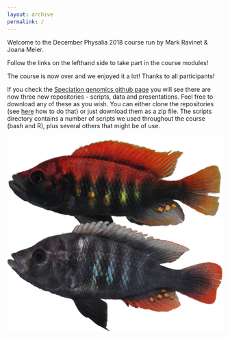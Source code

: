 ```yaml
---
layout: archive
permalink: /
---
```


Welcome to the December Physalia 2018 course run by Mark Ravinet & Joana Meier.

Follow the links on the lefthand side to take part in the course modules!

The course is now over and we enjoyed it a lot! Thanks to all participants!

If you check the [Speciation genomics github page](https://github.com/speciationgenomics) you will see there are now three new repositories - scripts, data and presentations. Feel free to download any of these as you wish. You can either clone the repositories (see [here](https://speciationgenomics.github.io/going_further_unix/) how to do that) or just download them as a zip file. The scripts directory contains a number of scripts we used throughout the course (bash and R), plus several others that might be of use.

![](/images/other/pundamilia.png)
